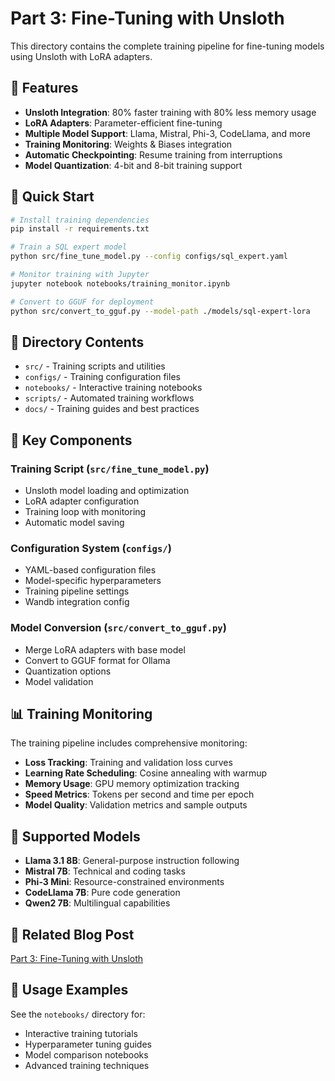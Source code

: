 # Part 3: Fine-Tuning with Unsloth

This directory contains the complete training pipeline for fine-tuning models using Unsloth with LoRA adapters.

## 🎯 Features

- **Unsloth Integration**: 80% faster training with 80% less memory usage
- **LoRA Adapters**: Parameter-efficient fine-tuning
- **Multiple Model Support**: Llama, Mistral, Phi-3, CodeLlama, and more
- **Training Monitoring**: Weights & Biases integration
- **Automatic Checkpointing**: Resume training from interruptions
- **Model Quantization**: 4-bit and 8-bit training support

## 🚀 Quick Start

```bash
# Install training dependencies
pip install -r requirements.txt

# Train a SQL expert model
python src/fine_tune_model.py --config configs/sql_expert.yaml

# Monitor training with Jupyter
jupyter notebook notebooks/training_monitor.ipynb

# Convert to GGUF for deployment
python src/convert_to_gguf.py --model-path ./models/sql-expert-lora
```

## 📁 Directory Contents

- `src/` - Training scripts and utilities
- `configs/` - Training configuration files
- `notebooks/` - Interactive training notebooks
- `scripts/` - Automated training workflows
- `docs/` - Training guides and best practices

## 🔧 Key Components

### Training Script (`src/fine_tune_model.py`)
- Unsloth model loading and optimization
- LoRA adapter configuration
- Training loop with monitoring
- Automatic model saving

### Configuration System (`configs/`)
- YAML-based configuration files
- Model-specific hyperparameters
- Training pipeline settings
- Wandb integration config

### Model Conversion (`src/convert_to_gguf.py`)
- Merge LoRA adapters with base model
- Convert to GGUF format for Ollama
- Quantization options
- Model validation

## 📊 Training Monitoring

The training pipeline includes comprehensive monitoring:

- **Loss Tracking**: Training and validation loss curves
- **Learning Rate Scheduling**: Cosine annealing with warmup
- **Memory Usage**: GPU memory optimization tracking
- **Speed Metrics**: Tokens per second and time per epoch
- **Model Quality**: Validation metrics and sample outputs

## 🎨 Supported Models

- **Llama 3.1 8B**: General-purpose instruction following
- **Mistral 7B**: Technical and coding tasks
- **Phi-3 Mini**: Resource-constrained environments
- **CodeLlama 7B**: Pure code generation
- **Qwen2 7B**: Multilingual capabilities

## 📖 Related Blog Post

[Part 3: Fine-Tuning with Unsloth](https://saptak.github.io/2025/07/25/fine-tuning-small-llms-part3-training/)

## 🔗 Usage Examples

See the `notebooks/` directory for:
- Interactive training tutorials
- Hyperparameter tuning guides
- Model comparison notebooks
- Advanced training techniques
